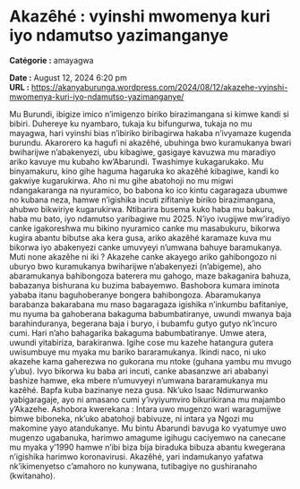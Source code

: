 # Akazêhé : vyinshi mwomenya kuri iyo ndamutso yazimanganye

**Catégorie :** amayagwa

**Date :** August 12, 2024 6:20 pm  
**URL :** https://akanyaburunga.wordpress.com/2024/08/12/akazehe-vyinshi-mwomenya-kuri-iyo-ndamutso-yazimanganye/

Mu Burundi, ibigize imico n’imigenzo biriko birazimangana si kimwe kandi si bibiri. Duhereye ku nyambaro, tukaja ku bifungurwa, tukaja no mu mayagwa, hari vyinshi bias n’ibiriko biribagirwa hakaba n’ivyamaze kugenda burundu. Akarorero ka hagufi ni akazêhé, ubuhinga bwo kuramukanya bwari bwiharijwe n’abakenyezi, ubu kibagiwe, gasigaye kavuzwa mu maradiyo ariko kavuye mu kubaho kw’Abarundi. Twashimye kukagarukako.
Mu binyamakuru, kino gihe haguma hagaruka ko akazêhé kibagiwe, kandi ko gakwiye kugarukirwa. Aho ni mu gihe abatohoji no mu migwi ndangakaranga na nyuramico, bo babona ko ico kintu cagaragaza ubumwe no kubana neza, hamwe n’igishika incuti zifitaniye biriko birazimangana, ahubwo bikwiriye kugarukirwa.
Ntibarira busema kuko haba mu bakuru, haba mu bato, iyo ndamutso yaribagiwe mu 2025. N’iyo ivugijwe mw’iradiyo canke igakoreshwa mu bikino nyuramico canke mu masabukuru, bikorwa kugira abantu bibutse aka kera gusa, ariko akazêhé karamaze kuva mu bikorwa iyo abakenyezi canke umuvyeyi n’umwana bahuye baramukanya.
Muti none akazêhe ni iki ?
Akazehe canke akayego ariko gahibongozo ni uburyo bwo kuramukanya bwiharijwe n’abakenyezi (n’abigeme), aho abaramukanya bahibongoza baterera mu gahogo, maze bakaganira bahuza, babazanya bishurana ku buzima babayemwo. Bashobora kumara iminota yababa itanu baguhoberanye bongera bahibongoza.
Abaramukanya barabanza bakarabana mu maso bagaragaza igishika n’inkumbu bafitaniye, mu nyuma ba gahoberana bakaguma babumbatiranye, uwundi mwanya baja barahinduranya, begerana baja i buryo, i bubamfu gutyo gutyo nk’incuro cumi. Hari n’aho bahagarika bakaguma babumbatiranye. Umwe atera, uwundi yitabiriza, barakiranwa. Igihe cose mu kazehe hatangura gutera uwisumbuye mu myaka mu bariko bararamukanya. Ikindi naco, ni uko akazehe kama gaherezwa no gukorana mu ntoke (guhana yambu mu mvugo y’ubu). Ivyo bikorwa ku baba ari incuti, canke abasanzwe ari ababanyi bashize hamwe, eka mbere n’umuvyeyi n’umwana bararamukanya mu kazêhé. Bapfa kuba bazinanye neza gusa.
Nk’uko Isaac Ndimurwanko yabigaragaje, ayo ni amasano cumi y’ivyiyumviro bikurikirana mu majambo y’Akazehe. Ashobora kwerekana :
Intara uwo mugenzo wari waragumijwe bimwe biboneka, nk’uko abatohoji babivuze, ni intara ya Ngozi mu makomine yayo atandukanye.
Mu bintu Abarundi bavuga ko vyatumye uwo mugenzo ugabanuka, harimwo amagume igihugu caciyemwo na canecane mu myaka y’1990 hamwe n’ibi biza bija biraduka bibuza abantu kwegerana n’igishika harimwo koronavirusi.
Akazêhé, yari indamukanyo yafatwa nk’ikimenyetso c’amahoro no kunywana, tutibagiye no gushiranaho (kwitanaho).
